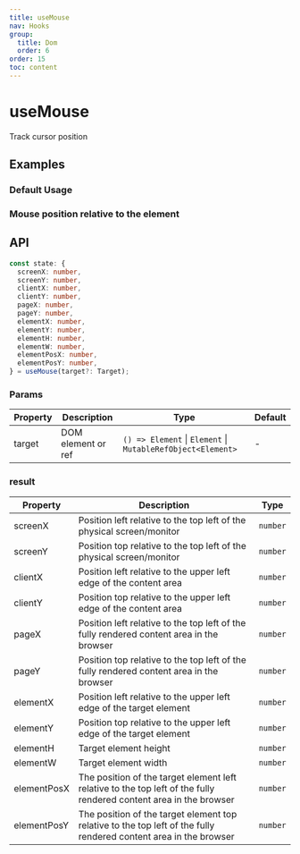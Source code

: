 ```yaml
---
title: useMouse
nav: Hooks
group:
  title: Dom
  order: 6
order: 15
toc: content
---
```


# useMouse

Track cursor position

## Examples

### Default Usage

<code src="./demo/demo1.tsx"></code>

### Mouse position relative to the element

<code src="./demo/demo2.tsx"></code>

## API

```typescript
const state: {
  screenX: number,
  screenY: number,
  clientX: number,
  clientY: number,
  pageX: number,
  pageY: number,
  elementX: number,
  elementY: number,
  elementH: number,
  elementW: number,
  elementPosX: number,
  elementPosY: number,
} = useMouse(target?: Target);
```

### Params

| Property | Description        | Type                                                        | Default |
| -------- | ------------------ | ----------------------------------------------------------- | ------- |
| target   | DOM element or ref | `() => Element` \| `Element` \| `MutableRefObject<Element>` | -       |

### result

| Property    | Description                                                                                                        | Type     |
| ----------- | ------------------------------------------------------------------------------------------------------------------ | -------- |
| screenX     | Position left relative to the top left of the physical screen/monitor                                              | `number` |
| screenY     | Position top relative to the top left of the physical screen/monitor                                               | `number` |
| clientX     | Position left relative to the upper left edge of the content area                                                  | `number` |
| clientY     | Position top relative to the upper left edge of the content area                                                   | `number` |
| pageX       | Position left relative to the top left of the fully rendered content area in the browser                           | `number` |
| pageY       | Position top relative to the top left of the fully rendered content area in the browser                            | `number` |
| elementX    | Position left relative to the upper left edge of the target element                                                | `number` |
| elementY    | Position top relative to the upper left edge of the target element                                                 | `number` |
| elementH    | Target element height                                                                                              | `number` |
| elementW    | Target element width                                                                                               | `number` |
| elementPosX | The position of the target element left relative to the top left of the fully rendered content area in the browser | `number` |
| elementPosY | The position of the target element top relative to the top left of the fully rendered content area in the browser  | `number` |

